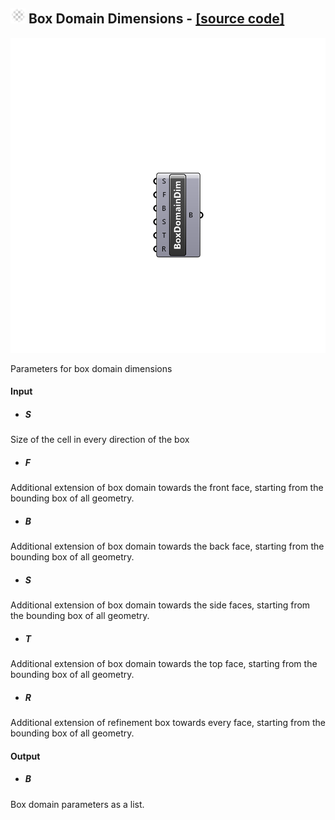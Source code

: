 ## ![](../../images/icons/Box_Domain_Dimensions.png) Box Domain Dimensions - [[source code]](https://github.com/Eddy3D-Dev/Eddy3D/tree/dev/Box%20Domain%20Dimensions.cs)

![](../../images/components/Box_Domain_Dimensions.png)

Parameters for box domain dimensions

#### Input
* ##### S 
Size of the cell in every direction of the box
* ##### F 
Additional extension of box domain towards the front face, starting from the bounding box of all geometry.
* ##### B 
Additional extension of box domain towards the back face, starting from the bounding box of all geometry.
* ##### S 
Additional extension of box domain towards the side faces, starting from the bounding box of all geometry.
* ##### T 
Additional extension of box domain towards the top face, starting from the bounding box of all geometry.
* ##### R 
Additional extension of refinement box towards every face, starting from the bounding box of all geometry.

#### Output
* ##### B
Box domain parameters as a list.